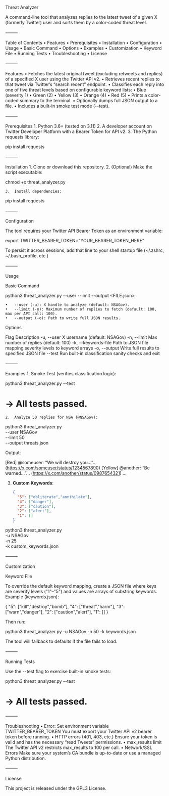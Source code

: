 Threat Analyzer

A command-line tool that analyzes replies to the latest tweet of a given X (formerly Twitter) user and sorts them by a color-coded threat level.

⸻

Table of Contents
	•	Features
	•	Prerequisites
	•	Installation
	•	Configuration
	•	Usage
	•	Basic Command
	•	Options
	•	Examples
	•	Customization
	•	Keyword File
	•	Running Tests
	•	Troubleshooting
	•	License

⸻

Features
	•	Fetches the latest original tweet (excluding retweets and replies) of a specified X user using the Twitter API v2.
	•	Retrieves recent replies to that tweet via Twitter’s “search recent” endpoint.
	•	Classifies each reply into one of five threat levels based on configurable keyword lists:
	•	Blue (severity 1)
	•	Green (2)
	•	Yellow (3)
	•	Orange (4)
	•	Red (5)
	•	Prints a color-coded summary to the terminal.
	•	Optionally dumps full JSON output to a file.
	•	Includes a built-in smoke test mode (--test).

⸻

Prerequisites
	1.	Python 3.6+ (tested on 3.11)
	2.	A developer account on Twitter Developer Platform with a Bearer Token for API v2.
	3.	The Python requests library:

pip install requests



⸻

Installation
	1.	Clone or download this repository.
	2.	(Optional) Make the script executable:

chmod +x threat_analyzer.py


	3.	Install dependencies:

pip install requests



⸻

Configuration

The tool requires your Twitter API Bearer Token as an environment variable:

export TWITTER_BEARER_TOKEN="YOUR_BEARER_TOKEN_HERE"

To persist it across sessions, add that line to your shell startup file (~/.zshrc, ~/.bash_profile, etc.)

⸻

Usage

Basic Command

python3 threat_analyzer.py --user <USERNAME> --limit <N> --output <FILE.json>

	•	--user (-u): X handle to analyze (default: NSAGov).
	•	--limit (-n): Maximum number of replies to fetch (default: 100, max per API call: 100).
	•	--output (-o): Path to write full JSON results.

Options

Flag	Description
-u, --user	X username (default: NSAGov)
-n, --limit	Max number of replies (default: 100)
-k, --keywords-file	Path to JSON file mapping severity levels to keyword arrays
-o, --output	Write full results to specified JSON file
--test	Run built-in classification sanity checks and exit


⸻

Examples
	1.	Smoke Test (verifies classification logic):

python3 threat_analyzer.py --test
# → All tests passed.


	2.	Analyze 50 replies for NSA (@NSAGov):

python3 threat_analyzer.py \
  --user NSAGov \
  --limit 50 \
  --output threats.json

Output:





[Red] @someuser: “We will destroy you…”… (https://x.com/someuser/status/1234567890)
[Yellow] @another: “Be warned…”… (https://x.com/another/status/0987654321)
…

3. **Custom Keywords**:
   ```json
   {
     "5": ["obliterate","annihilate"],
     "4": ["danger"],
     "3": ["caution"],
     "2": ["alert"],
     "1": []
   }

python3 threat_analyzer.py \
  -u NSAGov \
  -n 25 \
  -k custom_keywords.json


⸻

Customization

Keyword File

To override the default keyword mapping, create a JSON file where keys are severity levels ("1"–"5") and values are arrays of substring keywords. Example (keywords.json):

{
  "5": ["kill","destroy","bomb"],
  "4": ["threat","harm"],
  "3": ["warn","danger"],
  "2": ["caution","alert"],
  "1": []
}

Then run:

python3 threat_analyzer.py -u NSAGov -n 50 -k keywords.json

The tool will fallback to defaults if the file fails to load.

⸻

Running Tests

Use the --test flag to exercise built-in smoke tests:

python3 threat_analyzer.py --test
# → All tests passed.


⸻

Troubleshooting
	•	Error: Set environment variable TWITTER_BEARER_TOKEN
You must export your Twitter API v2 bearer token before running.
	•	HTTP errors (401, 403, etc.)
Ensure your token is valid and has the necessary “read Tweets” permissions.
	•	max_results limit
The Twitter API v2 restricts max_results to 100 per call.
	•	Network/SSL Errors
Make sure your system’s CA bundle is up-to-date or use a managed Python distribution.

⸻

License

This project is released under the GPL3 License. 